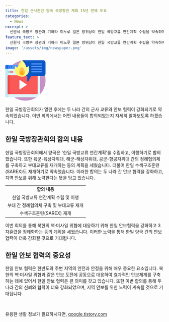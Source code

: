 ```yaml
---
title: 한일 군사훈련 양국 국방장관 재회 15년 만에 도쿄
categories:
  - News
excerpt: >
  신원식 국방부 장관과 기하라 미노루 일본 방위상이 한일 국방교류 연간계획 수립을 약속하며 양국의 군사교류와 수색구조 훈련 재개를 합의했다. 한일 양국은 북한의 핵·미사일 위협과 러시아와의 불법 군사협력에 대해 우려를 표명하고 한일·한미일 안보협력의 중요성을 강조했다. 이에 따라 한미일 3국은 북한의 핵·미사일 위협에 대응해 3자훈련을 정례화 및 체계화하고 관련 정보를 실시간으로 공유하기로 약속했다.
feature_text: >
  신원식 국방부 장관과 기하라 미노루 일본 방위상이 한일 국방교류 연간계획 수립을 약속하며 양국의 군사교류와 수색구조 훈련 재개를 합의했다. 한일 양국은 북한의 핵·미사일 위협과 러시아와의 불법 군사협력에 대해 우려를 표명하고 한일·한미일 안보협력의 중요성을 강조했다. 이에 따라 한미일 3국은 북한의 핵·미사일 위협에 대응해 3자훈련을 정례화 및 체계화하고 관련 정보를 실시간으로 공유하기로 약속했다.
image: '/assets/img/newspaper.png'
---
```


<p><img src="/assets/img/news.png" alt="rentncar 속보" /></p>

<p>한일 국방장관회의가 열린 후에는 두 나라 간의 군사 교류와 안보 협력이 강화되기로 약속되었습니다. 이번 회의에서는 어떤 내용들이 합의되었는지 자세히 알아보도록 하겠습니다.</p>

<h2 data-ke-size="size26">한일 국방장관회의 합의 내용</h2>

<p data-ke-size="size16">한일 국방장관회의에서 양국은 '한일 국방교류 연간계획'을 수립하고, 이행하기로 합의했습니다. 또한 육군-육상자위대, 해군-해상자위대, 공군-항공자위대 간의 정례협의체를 구축하고 부대교류를 재개하는 등의 계획을 세웠습니다. 더불어 한일 수색구조훈련(SAREX)도 재개하기로 약속했습니다. 이러한 합의는 두 나라 간 안보 협력을 강화하고, 지역 안보를 위해 노력한다는 뜻을 담고 있습니다.</p>

<table>
    <tr>
        <td style="text-align: center; height: 17px;"><b>합의 내용</b></td>
    </tr>
    <tr>
        <td style="text-align: center; height: 17px;">한일 국방교류 연간계획 수립 및 이행</td>
    </tr>
    <tr>
        <td style="text-align: center; height: 17px;">부대 간 정례협의체 구축 및 부대교류 재개</td>
    </tr>
    <tr>
        <td style="text-align: center; height: 17px;">수색구조훈련(SAREX) 재개</td>
    </tr>
</table>

<p data-ke-size="size16">이번 회의를 통해 북한의 핵·미사일 위협에 대응하기 위해 한일 안보협력을 강화하고 3자훈련을 정례화하는 등의 계획을 세웠습니다. 이러한 노력을 통해 한일 양국 간의 안보 협력이 더욱 강화될 것으로 기대됩니다.</p>

<h2 data-ke-size="size26">한일 안보 협력의 중요성</h2>

<p data-ke-size="size16">한일 안보 협력은 한반도와 주변 지역의 안전과 안정을 위해 매우 중요한 요소입니다. 북한의 핵·미사일 위협과 같은 안보 도전에 공동으로 대응하여 효과적인 안보체계를 구축하는 데에 있어서 한일 안보 협력은 큰 의미를 갖고 있습니다. 또한 이번 합의를 통해 두 나라 간의 신뢰와 협력이 더욱 강화되었으며, 지역 안보를 위한 노력이 계속될 것으로 기대됩니다.</p>

<p data-ke-size="size16">&nbsp;</p>
유용한 생활 정보가 필요하시다면, <a href="https://qoogle.tistory.com" rel="dofollow">qoogle.tistory.com</a>


